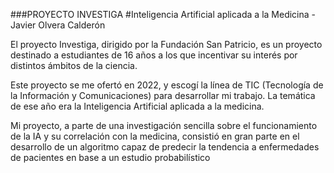 ###PROYECTO INVESTIGA
#Inteligencia Artificial aplicada a la Medicina - Javier Olvera Calderón


El proyecto Investiga, dirigido por la Fundación San Patricio, es un proyecto destinado a estudiantes de 16 años a los que incentivar su interés por distintos ámbitos de la ciencia.

Este proyecto se me ofertó en 2022, y escogí la línea de TIC (Tecnología de la Información y Comunicaciones) para desarrollar mi trabajo. La temática de ese año era la Inteligencia Artificial aplicada a la medicina.

Mi proyecto, a parte de una investigación sencilla sobre el funcionamiento de la IA y su correlación con la medicina, consistió en gran parte en el desarrollo de un algoritmo capaz de predecir la tendencia a enfermedades de pacientes en base a un estudio probabilístico
